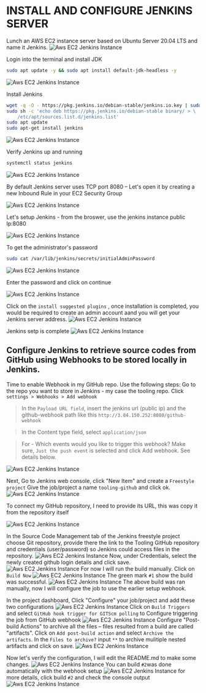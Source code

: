 # INSTALL AND CONFIGURE JENKINS SERVER

Lunch an AWS EC2 instance server based on Ubuntu Server 20.04 LTS and name it Jenkins.
![Aws EC2 Jenkins Instance](./images/1.png)

Login into the terminal and install JDK

```bash
sudo apt update -y && sudo apt install default-jdk-headless -y
```

![Aws EC2 Jenkins Instance](./images/2.png)

Install Jenkins

```bash
wget -q -O - https://pkg.jenkins.io/debian-stable/jenkins.io.key | sudo apt-key add -
sudo sh -c 'echo deb https://pkg.jenkins.io/debian-stable binary/ > \
    /etc/apt/sources.list.d/jenkins.list'
sudo apt update
sudo apt-get install jenkins
```

![Aws EC2 Jenkins Instance](./images/3.png)

Verify Jenkins up and running

```bash
systemctl status jenkins
```

![Aws EC2 Jenkins Instance](./images/4.png)

By default Jenkins server uses TCP port 8080 – Let's open it by creating a new Inbound Rule in your EC2 Security Group

![Aws EC2 Jenkins Instance](./images/5.png)

Let's setup Jenkins - from the broswer, use the jenkins instance public Ip:8080

![Aws EC2 Jenkins Instance](./images/6.png)

To get the administrator's password

```bash
sudo cat /var/lib/jenkins/secrets/initialAdminPassword
```

![Aws EC2 Jenkins Instance](./images/7.png)

Enter the password and click on continue

![Aws EC2 Jenkins Instance](./images/8.png)

Click on the ```install suggested plugins``` , once installation is completed, you would be required to create an admin account aand you will get your Jenkins server address.
![Aws EC2 Jenkins Instance](./images/10.png)

Jenkins setp is complete
![Aws EC2 Jenkins Instance](./images/11.png)

## Configure Jenkins to retrieve source codes from GitHub using Webhooks to be stored locally in Jenkins.

Time to enable Webhook in my GitHub repo.
Use the following steps: 
Go to the repo you want to store in Jenkins - my case the tooling repo. Click
```settings > Webhooks > Add webhook```
> In the ```Payload URL field```, insert the jenkins url (public ip) and the github-webhook path like this
```http://3.84.150.252:8080/github-webhook```

> In the Content type field, select ```application/json```

> For - Which events would you like to trigger this webhook? Make sure, ```Just the push event``` is selected and click Add webhook. See details below.

![Aws EC2 Jenkins Instance](./images/12.png)

Next, Go to Jenkins web console, click "New Item" and create a ```Freestyle project```
Give the job/project a name ```tooling-github``` and click ok.
![Aws EC2 Jenkins Instance](./images/14.png)

To connect my GitHub repository, I need to provide its URL, this was copy it from the repository itself

![Aws EC2 Jenkins Instance](./images/15.png)

In the Source Code Management tab of the Jenkins freestyle project choose Git repository, provide there the link to the Tooling GitHub repository and credentials (user/password) so Jenkins could access files in the repository.
![Aws EC2 Jenkins Instance](./images/16.png)
Now, under Credentials, select the newly created github login details and click save.
![Aws EC2 Jenkins Instance](./images/17.png)
For now I will run the build manually.
Click on ```Build Now```
![Aws EC2 Jenkins Instance](./images/18.png)
The green mark ```#1``` show the build was successful.
![Aws EC2 Jenkins Instance](./images/19.png)
The above build was ran manually, now I will configure the job to use the earlier setup webhook.

In the project dashboard, Click "Configure" your job/project and add these two configurations
![Aws EC2 Jenkins Instance](./images/20.png)
Click on ```Build Triggers``` and select ```GitHub hook trigger for GITScm polling``` to Configure triggering the job from GitHub webhook
![Aws EC2 Jenkins Instance](./images/21.png)
Configure "Post-build Actions" to archive all the files – files resulted from a build are called "artifacts". Click on ```Add post-build action``` and select ```Archive the artifacts```. In the  ```Files to archive?```  input  ```**``` to archive mulitiple nested artifacts and click on save.
![Aws EC2 Jenkins Instance](./images/22.png)

Now let's verify the configuration, I will edit the README.md to make some changes.
![Aws EC2 Jenkins Instance](./images/23.png)
You can build ```#2```was done automatically with the webhook setup
![Aws EC2 Jenkins Instance](./images/24.png)
for more details, click build ```#2``` and check the console output
![Aws EC2 Jenkins Instance](./images/25.png)